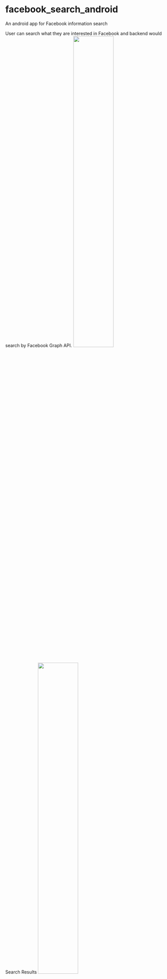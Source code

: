 # facebook_search_android
An android app for Facebook information search

User can search what they are interested in Facebook and backend would search by Facebook Graph API. 
<img src="https://kaiwenji.github.io/facebook_search_android/images/search.jpg" height="50%" width="50%">

Search Results
<img src="https://kaiwenji.github.io/facebook_search_android/images/result.jpg" height="50%" width="50%">


User also can check the detail of some items
<img src="https://kaiwenji.github.io/facebook_search_android/images/detail.jpg" height="50%" width="50%">

